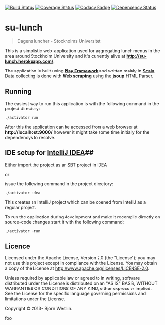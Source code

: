 [![Build Status](https://travis-ci.org/bwestlin/su-lunch.svg?branch=master)](https://travis-ci.org/bwestlin/su-lunch)
[![Coverage Status](https://coveralls.io/repos/bwestlin/su-lunch/badge.svg?branch=master)](https://coveralls.io/r/bwestlin/su-lunch?branch=master)
[![Codacy Badge](https://www.codacy.com/project/badge/920765af769d48fd8fdb82ac3e0f95ed)](https://www.codacy.com/public/bwestlin/su-lunch)
[![Dependency Status](https://www.versioneye.com/user/projects/54f0c5094f3108d1fa00058c/badge.svg?style=flat)](https://www.versioneye.com/user/projects/54f0c5094f3108d1fa00058c)

# su-lunch #
> Dagens luncher - Stockholms Universitet

This is a simplistic web-application used for aggregating lunch menus in the area around Stockholm University and it's currently alive at **http://su-lunch.herokuapp.com/**.

The application is built using **[Play Framework](http://www.playframework.com)** and written mainly in **[Scala](http://www.scala-lang.org/)**.
Data collecting is done with **[Web scraping](http://en.wikipedia.org/wiki/Web_scraping)** using the **[jsoup](http://jsoup.org/)** HTML Parser.

## Running ##
The easiest way to run this application is with the following command in the project directory:
```
./activator run
```
After this the application can be accessed from a web browser at **http://localhost:9000/** however it might take some time initially for the dependencys to resolve.

## IDE setup for **[IntelliJ IDEA](http://www.jetbrains.com/idea/)**##
Either import the project as an SBT project in IDEA

or

issue the following command in the project directory:
```
./activator idea
```
This creates an IntelliJ project which can be opened from IntelliJ as a regular project.

To run the application during development and make it recompile directly on source-code changes start it with the following command:
```
./activator ~run
```

## Licence ##

Licensed under the Apache License, Version 2.0 (the "License"); you may not use this project except in compliance with the License. You may obtain a copy of the License at http://www.apache.org/licenses/LICENSE-2.0.

Unless required by applicable law or agreed to in writing, software distributed under the License is distributed on an "AS IS" BASIS, WITHOUT WARRANTIES OR CONDITIONS OF ANY KIND, either express or implied. See the License for the specific language governing permissions and limitations under the License.

Copyright &copy; 2013- Björn Westlin.

foo
